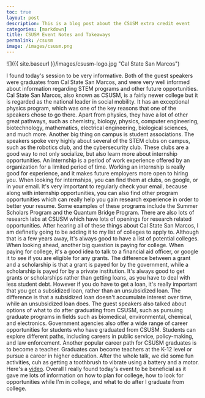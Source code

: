 ```yaml
---
toc: true
layout: post
description: This is a blog post about the CSUSM extra credit event
categories: [markdown]
title: CSUSM Event Notes and Takeaways
permalink: /csusm
image: /images/csusm.png
---
```


![]({{ site.baseurl }}/images/csusm-logo.jpg "Cal State San Marcos")

I found today's session to be very informative. Both of the guest speakers were graduates from Cal State San Marcos, and were very well informed about information regarding STEM programs and other future opportunities. Cal State San Marcos, also known as CSUSM, is a fairly newer college but it is regarded as the national leader in social mobility. It has an exceptional physics program, which was one of the key reasons that one of the speakers chose to go there. Apart from physics, they have a lot of other great pathways, such as chemistry, biology, physics, computer engineering, biotechnology, mathematics, electrical engineering, biological sciences, and much more. Another big thing on campus is student associations. The speakers spoke very highly about several of the STEM clubs on campus, such as the robotics club, and the cybersecurity club. These clubs are a good way to not only socialize, but also learn more about internship opportunities. An internship is a period of work experience offered by an organization for a limited period of time. Working an internship is really good for experience, and it makes future employers more open to hiring you. When looking for internships, you can find them at clubs, on google, or in your email. It's very important to regularly check your email, because along with internship opportunities, you can also find other program opportunities which can really help you gain research experience in order to better your resume. Some examples of these programs include the Summer Scholars Program and the Quantum Bridge Program. There are also lots of research labs at CSUSM which have lots of openings for research related opportunities. After hearing all of these things about Cal State San Marcos, I am definetly going to be adding it to my list of colleges to apply to. Although that is a few years away, It's always good to have a list of potential colleges. When looking ahead, another big question is paying for college. When paying for college, it's a good idea to talk to a financial aid officer, or google it to see if you are eligible for any grants. The difference between a grant and a scholarship is that a grant is payed for by the government, while a scholarship is payed for by a private institution. It's always good to get grants or scholarships rather than getting loans, as you have to deal with less student debt. However if you do have to get a loan, it's really important that you get a subsidized loan, rather than an unsubsidized loan. The difference is that a subsidized loan doesn't accumulate interest over time, while an unsubsidized loan does. The guest speakers also talked about options of what to do after graduating from CSUSM, such as pursuing graduate programs in fields such as biomedical, environmental, chemical, and electronics. Government agencies also offer a wide range of career opportunities for students who have graduated from CSUSM. Students can explore different paths, including careers in public service, policy-making, and law enforcement. Another popular career path for CSUSM graduates is to become a teacher. Graduates can become teachers at the K-12 level or pursue a career in higher education. After the whole talk, we did some fun activities, cuh as getting a toothbrush to vibrate using a battery and a motor. Here's a [video](https://drive.google.com/file/d/183BSsO6XpADKBmIVFz8Cnr6wNI4QWu-G/view?usp=sharing). Overall I really found today's event to be beneficial as it gave me lots of information on how to plan for college, how to look for opportunities while I'm in college, and what to do after I graduate from college.
